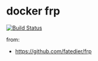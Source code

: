 # docker frp

[![Build Status](https://travis-ci.com/xyzrlee/docker-frp.svg?branch=master)](https://travis-ci.com/xyzrlee/docker-frp)

from:
- https://github.com/fatedier/frp

